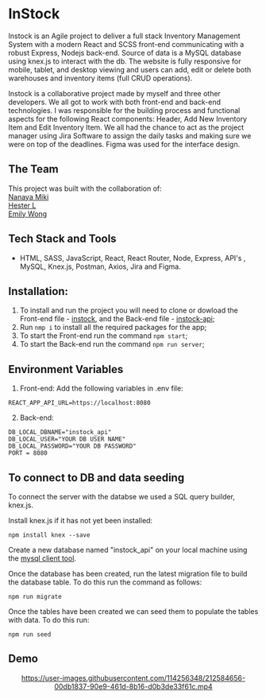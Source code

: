 # InStock
Instock is an Agile project to deliver a full stack Inventory Management System with a modern React and SCSS front-end communicating with a robust Express, Nodejs back-end. Source of data is a MySQL database using knex.js to interact with the db. The website is fully responsive for mobile, tablet, and desktop viewing and users can add, edit or delete both warehouses and inventory items (full CRUD operations). 

Instock is a collaborative project made by myself and three other developers. We all got to work with both front-end and back-end technologies. I was responsible for the building process and functional aspects for the following React components: Header, Add New Inventory Item and Edit Inventory Item. We all had the chance to act as the project manager using Jira Software to assign the daily tasks and making sure we were on top of the deadlines. Figma was used for the interface design.

## The Team

This project was built with the collaboration of: <br>
[Nanaya Miki](https://github.com/Lala0419) <br>
[Hester L](https://github.com/hlai52) <br>
[Emily Wong](https://github.com/emwong101) <br>


## Tech Stack and Tools
* HTML, SASS, JavaScript, React, React Router, Node, Express, API's , MySQL, Knex.js, Postman, Axios, Jira and Figma.

## Installation:
1. To install and run the project you will need to clone or dowload the Front-end file - [instock](https://github.com/NacarateJ/instock), and the Back-end file - [instock-api](https://github.com/NacarateJ/instock-api);
2. Run ```nmp i``` to install all the required packages for the app;
3. To start the Front-end run the command ```npm start```;
4. To start the Back-end run the command ```npm run server```;

## Environment Variables
1. Front-end:
Add the following variables in .env file:

```REACT_APP_API_URL=https://localhost:8080```
  
2. Back-end:

```DB_LOCAL_DBNAME="instock_api"```<br>
```DB_LOCAL_USER="YOUR DB USER NAME"```<br>
```DB_LOCAL_PASSWORD="YOUR DB PASSWORD"```<br>
```PORT = 8080```

## To connect to DB and data seeding

To connect the server with the databse we used a SQL query builder, knex.js. 

Install knex.js if it has not yet been installed:

```npm install knex --save```

Create a new database named "instock_api" on your local machine using the [mysql client tool](https://www.mysqltutorial.org/mysql-create-database/).

Once the database has been created, run the latest migration file to build the database table. To do this run the command as follows:

```npm run migrate```

Once the tables have been created we can seed them to populate the tables with data. To do this run:

```npm run seed```


## Demo

<div align="center">

https://user-images.githubusercontent.com/114256348/212584656-00db1837-90e9-461d-8b16-d0b3de33f61c.mp4

  </div>
